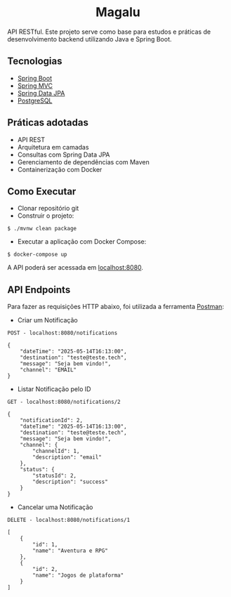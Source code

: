 <h1 align="center">
  Magalu
</h1>

API RESTful. Este projeto serve como base para estudos e práticas de desenvolvimento backend utilizando Java e Spring Boot.

## Tecnologias

- [Spring Boot](https://spring.io/projects/spring-boot)
- [Spring MVC](https://docs.spring.io/spring-framework/reference/web/webmvc.html)
- [Spring Data JPA](https://spring.io/projects/spring-data-jpa)
- [PostgreSQL](https://www.postgresql.org/download/)

## Práticas adotadas

- API REST
- Arquitetura em camadas
- Consultas com Spring Data JPA
- Gerenciamento de dependências com Maven
- Containerização com Docker

## Como Executar

- Clonar repositório git
- Construir o projeto:
```
$ ./mvnw clean package
```
- Executar a aplicação com Docker Compose:
```
$ docker-compose up
```

A API poderá ser acessada em [localhost:8080](http://localhost:8080).

## API Endpoints

Para fazer as requisições HTTP abaixo, foi utilizada a ferramenta [Postman](https://www.postman.com/):

- Criar um Notificação
```
POST - localhost:8080/notifications

{
    "dateTime": "2025-05-14T16:13:00",
    "destination": "teste@teste.tech",
    "message": "Seja bem vindo!",
    "channel": "EMAIL"
}
```

- Listar Notificação pelo ID
```
GET - localhost:8080/notifications/2

{
    "notificationId": 2,
    "dateTime": "2025-05-14T16:13:00",
    "destination": "teste@teste.tech",
    "message": "Seja bem vindo!",
    "channel": {
        "channelId": 1,
        "description": "email"
    },
    "status": {
        "statusId": 2,
        "description": "success"
    }
}
```

- Cancelar uma Notificação
```
DELETE - localhost:8080/notifications/1

[
    {
        "id": 1,
        "name": "Aventura e RPG"
    },
    {
        "id": 2,
        "name": "Jogos de plataforma"
    }
]
```
